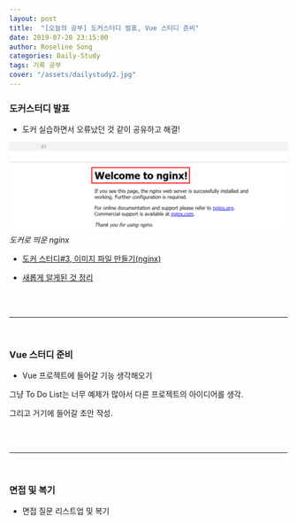 ```yaml
---
layout: post
title:  "[오늘의 공부] 도커스터디 발표, Vue 스터디 준비"
date: 2019-07-20 23:15:00
author: Roseline Song
categories: Daily-Study
tags: 기록 공부
cover: "/assets/dailystudy2.jpg"
---
```


### 도커스터디 발표

- 도커 실습하면서 오류났던 것 같이 공유하고 해결! 

<img src="/assets/images/190720_02.png">*도커로 띄운 nginx*

- [도커 스터디#3, 이미지 파일 만들기(nginx)](https://roseline124.github.io/kuberdocker/2019/07/17/docker-study03.html)

- [새롭게 알게된 것 정리](https://roseline124.github.io/kuberdocker/2019/07/20/docker-study04.html)

<br>
<br>

<hr>

<br>

### Vue 스터디 준비 

- Vue 프로젝트에 들어갈 기능 생각해오기 

그냥 To Do List는 너무 예제가 많아서 다른 프로젝트의 아이디어를 생각.

그리고 거기에 들어갈 초안 작성.

​<br>
<br>

<hr>

<br>

### 면접 및 복기 

- 면접 질문 리스트업 및 복기  

​<br>
<br>
